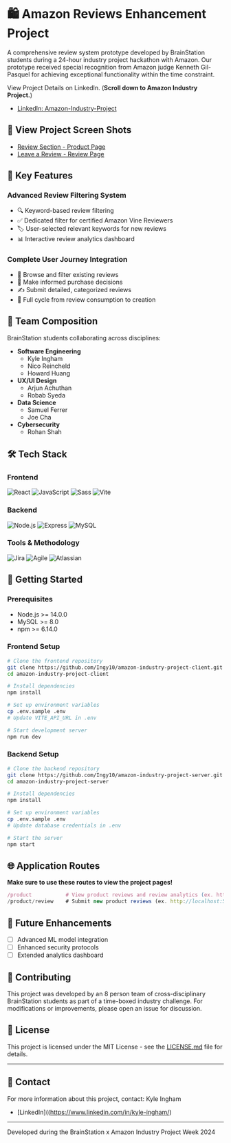 # 🛍️ Amazon Reviews Enhancement Project

A comprehensive review system prototype developed by BrainStation students during a 24-hour industry project hackathon with Amazon. Our prototype received special recognition from Amazon judge Kenneth Gil-Pasquel for achieving exceptional functionality within the time constraint.

View Project Details on LinkedIn.  (**Scroll down to Amazon Industry Project.**)
- [LinkedIn: Amazon-Industry-Project](https://www.linkedin.com/in/kyle-ingham/details/projects/)

## 📸 View Project Screen Shots

- [Review Section - Product Page](./src/assets/screenshots/Amazon-Industry-Project-Product-Page.png)
- [Leave a Review - Review Page](./src/assets/screenshots/Amazon-Industry-Project-Review-Page.png)

## 🌟 Key Features

### Advanced Review Filtering System
- 🔍 Keyword-based review filtering
- ✅ Dedicated filter for certified Amazon Vine Reviewers
- 🏷️ User-selected relevant keywords for new reviews
- 📊 Interactive review analytics dashboard

### Complete User Journey Integration
- 👀 Browse and filter existing reviews
- 🛒 Make informed purchase decisions
- ✍️ Submit detailed, categorized reviews
- 🔄 Full cycle from review consumption to creation

## 👥 Team Composition

BrainStation students collaborating across disciplines:

- **Software Engineering**
  - Kyle Ingham
  - Nico Reincheld
  - Howard Huang
- **UX/UI Design**
  - Arjun Achuthan
  - Robab Syeda
- **Data Science**
  - Samuel Ferrer
  - Joe Cha
- **Cybersecurity**
  - Rohan Shah

## 🛠️ Tech Stack

### Frontend
![React](https://img.shields.io/badge/React-20232A?style=for-the-badge&logo=react&logoColor=61DAFB)
![JavaScript](https://img.shields.io/badge/JavaScript-F7DF1E?style=for-the-badge&logo=javascript&logoColor=black)
![Sass](https://img.shields.io/badge/Sass-CC6699?style=for-the-badge&logo=sass&logoColor=white)
![Vite](https://img.shields.io/badge/Vite-646CFF?style=for-the-badge&logo=vite&logoColor=white)

### Backend
![Node.js](https://img.shields.io/badge/Node.js-339933?style=for-the-badge&logo=nodedotjs&logoColor=white)
![Express](https://img.shields.io/badge/Express.js-000000?style=for-the-badge&logo=express&logoColor=white)
![MySQL](https://img.shields.io/badge/MySQL-005C84?style=for-the-badge&logo=mysql&logoColor=white)

### Tools & Methodology
![Jira](https://img.shields.io/badge/Jira-0052CC?style=for-the-badge&logo=Jira&logoColor=white)
![Agile](https://img.shields.io/badge/Agile-FF6B6B?style=for-the-badge&logo=agile&logoColor=white)
![Atlassian](https://img.shields.io/badge/Atlassian-0052CC?style=for-the-badge&logo=atlassian&logoColor=white)

## 🚀 Getting Started

### Prerequisites
- Node.js >= 14.0.0
- MySQL >= 8.0
- npm >= 6.14.0

### Frontend Setup
```bash
# Clone the frontend repository
git clone https://github.com/Ingy10/amazon-industry-project-client.git
cd amazon-industry-project-client

# Install dependencies
npm install

# Set up environment variables
cp .env.sample .env
# Update VITE_API_URL in .env

# Start development server
npm run dev
```

### Backend Setup
```bash
# Clone the backend repository
git clone https://github.com/Ingy10/amazon-industry-project-server.git
cd amazon-industry-project-server

# Install dependencies
npm install

# Set up environment variables
cp .env.sample .env
# Update database credentials in .env

# Start the server
npm start
```

## 🌐 Application Routes

**Make sure to use these routes to view the project pages!**
```javascript
/product           # View product reviews and review analytics (ex. http://localhost:5173/product)
/product/review    # Submit new product reviews (ex. http://localhost:5173/product/review)
```

## 🎯 Future Enhancements

- [ ] Advanced ML model integration
- [ ] Enhanced security protocols
- [ ] Extended analytics dashboard

## 👥 Contributing

This project was developed by an 8 person team of cross-disciplinary BrainStation students as part of a time-boxed industry challenge. For modifications or improvements, please open an issue for discussion.

## 📄 License

This project is licensed under the MIT License - see the [LICENSE.md](LICENSE.md) file for details.

---

## 🤝 Contact

For more information about this project, contact:
Kyle Ingham
- [LinkedIn]((https://www.linkedin.com/in/kyle-ingham/)
  
---

Developed during the BrainStation x Amazon Industry Project Week 2024


